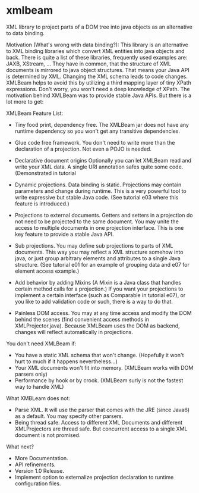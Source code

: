 xmlbeam
=======

XML library to project parts of a DOM tree into java objects as an alternative to data binding.

Motivation (What's wrong with data binding?):
This library is an alternative to XML binding libraries which convert XML entities into java objects and back.
There is quite a list of these libraries, frequently used examples are: JAXB, XStream, ...
They have in common, that the structure of XML documents is mirrored to java object structures.
That means your Java API is determined by XML. Changing the XML schema leads to code changes.
XMLBeam helps to avoid this by utilizing a third mapping layer of tiny XPath expressions.
Don't worry, you won't need a deep knowledge of XPath.
The motivation behind XMLBeam was to provide stable Java APIs. But there is a lot more to get:

XMLBeam Feature List:

- Tiny food print, dependency free.
  The XMLBeam jar does not have any runtime dependency so you won't get any transitive dependencies. 

- Glue code free framework.
  You don't need to write more than the declaration of a projection. Not even a POJO is needed.  

- Declarative document origins
  Optionally you can let XMLBeam read and write your XML data. A single URI annotation safes quite some code. (Demonstrated in tutorial 
    
- Dynamic projections.
  Data binding is static. Projections may contain parameters and change during runtime. This is a very powerful tool
  to write expressive but stable Java code. (See tutorial e03 where this feature is introduced.)

- Projections to external documents.
  Getters and setters in a projection do not need to be projected to the same document. You may unite the access to
  multiple documents in one projection interface. This is one key feature to provide a stable Java API. 

- Sub projections.
  You may define sub projections to parts of XML documents. This way you may reflect a XML structure somehow into java,
  or just group arbitrary elements and attributes to a single Java structure. (See tutorial e01 for an example of grouping 
  data and e07 for element access example.)	

- Add behavior by adding Mixins (A Mixin is a Java class that handles certain method calls for a projection.)
  If you want your projections to implement a certain interface (such as Comparable in tutorial e07), or you like to
  add validation code or such, there is a way to do that.
  
- Painless DOM access.
  You may at any time access and modify the DOM behind the scenes (find convenient access methods in XMLProjector.java).
  Because XMLBeam uses the DOM as backend, changes will reflect automatically in projections.
  
 You don't need XMLBeam if:
 - You have a static XML schema that won't change. (Hopefully it won't hurt to much if it happens nevertheless...)
 - Your XML documents won't fit into memory. (XMLBeam works with DOM parsers only)
 - Performance by hook or by crook. (XMLBeam surly is not the fastest way to handle XML)
  
What XMBLeam does not:
- Parse XML. It will use the parser that comes with the JRE (since Java6) as a default. You may specify other parsers.
- Being thread safe. Access to different XML Documents and different XMLProjectors are thread safe. But concurrent access
  to a single XML document is not promised.
  
What next?
- More Documentation.
- API refinements.
- Version 1.0 Release. 
- Implement option to externalize projection declaration to runtime configuration files.
